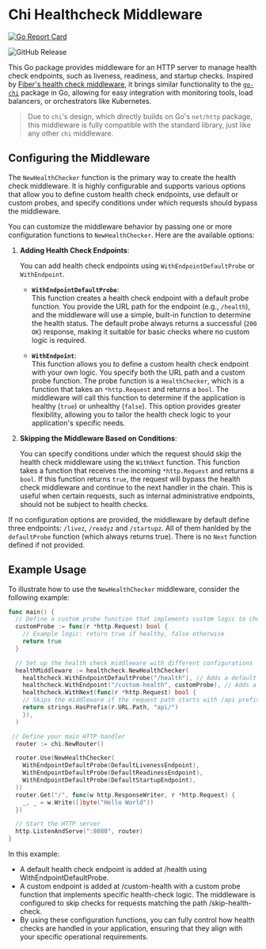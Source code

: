 # Chi Healthcheck Middleware

[![Go Report Card](https://goreportcard.com/badge/github.com/pmatteo/chi-healthcheck-middleware)](https://goreportcard.com/report/github.com/pmatteo/chi-healthcheck-middleware)

![GitHub Release](https://img.shields.io/github/v/release/pmatteo/chi-healthcheck-middleware?display_name=tag&style=flat-square)

This Go package provides middleware for an HTTP server to manage health check endpoints, such as liveness, readiness, and startup checks. Inspired by [Fiber's health check middleware](https://github.com/gofiber/fiber), it brings similar functionality to the [`go-chi`](https://github.com/go-chi/chi) package in Go, allowing for easy integration with monitoring tools, load balancers, or orchestrators like Kubernetes.

> Due to `chi`'s design, which directly builds on Go's `net/http` package, this middleware is fully compatible with the standard library, just like any other `chi` middleware.

## Configuring the Middleware

The `NewHealthChecker` function is the primary way to create the health check middleware. It is highly configurable and supports various options that allow you to define custom health check endpoints, use default or custom probes, and specify conditions under which requests should bypass the middleware.

You can customize the middleware behavior by passing one or more configuration functions to `NewHealthChecker`. Here are the available options:

1. **Adding Health Check Endpoints**:

   You can add health check endpoints using `WithEndpointDefaultProbe` or `WithEndpoint`.

   - **`WithEndpointDefaultProbe`**:  
     This function creates a health check endpoint with a default probe function. You provide the URL path for the endpoint (e.g., `/health`), and the middleware will use a simple, built-in function to determine the health status. The default probe always returns a successful (`200 OK`) response, making it suitable for basic checks where no custom logic is required.

   - **`WithEndpoint`**:  
     This function allows you to define a custom health check endpoint with your own logic. You specify both the URL path and a custom probe function. The probe function is a `HealthChecker`, which is a function that takes an `*http.Request` and returns a `bool`. The middleware will call this function to determine if the application is healthy (`true`) or unhealthy (`false`). This option provides greater flexibility, allowing you to tailor the health check logic to your application's specific needs.

2. **Skipping the Middleware Based on Conditions**:

   You can specify conditions under which the request should skip the health check middleware using the `WithNext` function. This function takes a function that receives the incoming `*http.Request` and returns a `bool`. If this function returns `true`, the request will bypass the health check middleware and continue to the next handler in the chain. This is useful when certain requests, such as internal administrative endpoints, should not be subject to health checks.

If no configuration options are provided, the middleware by default define three endpoints: `/livez`, `/readyz` and `/startupz`. All of them hanlded by the `defaultProbe` function (which always returns true). There is no `Next` function defined if not provided.

## Example Usage

To illustrate how to use the `NewHealthChecker` middleware, consider the following example:

```Go
func main() {
  // Define a custom probe function that implements custom logic to check application health
  customProbe := func(r *http.Request) bool {
    // Example logic: return true if healthy, false otherwise
    return true
  }

  // Set up the health check middleware with different configurations
  healthMiddleware := healthcheck.NewHealthChecker(
    healthcheck.WithEndpointDefaultProbe("/health"), // Adds a default health check endpoint at /health
    healthcheck.WithEndpoint("/custom-health", customProbe), // Adds a custom health check endpoint at /custom-health
    healthcheck.WithNext(func(r *http.Request) bool {
    // Skips the middleware if the request path starts with /api prefix
    return strings.HasPrefix(r.URL.Path, "api/")
    }),
  )

 // Define your main HTTP handler
  router := chi.NewRouter()

  router.Use(NewHealthChecker(
    WithEndpointDefaultProbe(DefaultLivenessEndpoint),
    WithEndpointDefaultProbe(DefaultReadinessEndpoint),
    WithEndpointDefaultProbe(DefaultStartupEndpoint),
  ))
  router.Get("/", func(w http.ResponseWriter, r *http.Request) {
    _, _ = w.Write([]byte("Hello World"))
  })

  // Start the HTTP server
  http.ListenAndServe(":8080", router)
}
```

In this example:

- A default health check endpoint is added at /health using WithEndpointDefaultProbe.
- A custom endpoint is added at /custom-health with a custom probe function that implements specific health-check logic.
The middleware is configured to skip checks for requests matching the path /skip-health-check.
- By using these configuration functions, you can fully control how health checks are handled in your application, ensuring that they align with your specific operational requirements.
